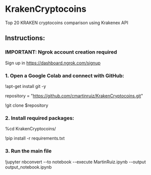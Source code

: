 # KrakenCryptocoins
Top 20 KRAKEN cryptocoins comparison using Krakenex API

## Instructions:

### IMPORTANT: Ngrok account creation required
Sign up in https://dashboard.ngrok.com/signup

### 1. Open a Google Colab and connect with GitHub:
!apt-get install git -y

repository = "https://github.com/cmartinruiz/KrakenCryptocoins.git"

!git clone $repository


### 2. Install required packages:
%cd KrakenCryptocoins/

!pip install -r requirements.txt


### 3. Run the main file
!jupyter nbconvert --to notebook --execute MartinRuiz.ipynb --output output_notebook.ipynb

